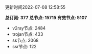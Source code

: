 更新时间2022-07-08 12:58:55

**总订阅: 377**
**总节点: 15715**
**有效节点: 5107**
- v2ray节点: 2484
- trojan节点: 433
- ss节点: 2068
- ssr节点: 122
